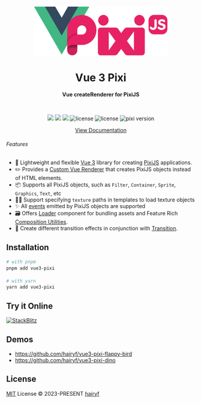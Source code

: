 <p align="center">
  <img height="130px" src="./docs/public/logo.svg" />
</p>

<h1 align="center">Vue 3 Pixi</h1>

<p align="center">
  <strong>Vue createRenderer for PixiJS</strong>
</p>

<br />

<p align="center">
  <img src="https://img.shields.io/github/forks/hairyf/vue3-pixi.svg?style=flat-square" />
  <img src="https://img.shields.io/github/stars/hairyf/vue3-pixi.svg?style=flat-square" />
  <img src="https://img.shields.io/npm/dm/vue3-pixi.svg?style=flat-square" />
  <img src="https://img.shields.io/npm/v/vue3-pixi?color=a1b858&style=flat-square" alt="license" />
  <img src="https://img.shields.io/badge/license-MIT-green.svg?style=flat-square" alt="license" />
  <img src="https://img.shields.io/badge/pixi-v7+-ff69b4.svg?style=flat-square" alt="pixi version" />
</p>

<p align="center">
  <a href="https://vue3-pixi.vercel.app/">View Documentation</a>
</p>

###### Features

- 💚 Lightweight and flexible [Vue 3](https://vuejs.org/) library for creating [PixiJS](https://pixijs.com/) applications.
- ✏️ Provides a [Custom Vue Renderer](https://vuejs.org/api/custom-renderer.html#custom-renderer-api) that creates PixiJS objects instead of HTML elements.
- 📦 Supports all PixiJS objects, such as `Filter`, `Container`, `Sprite`, `Graphics`, `Text`, etc
- 🧑‍💻 Support specifying `texture` paths in templates to load texture objects
- ✨ All [events](https://pixijs.download/release/docs/PIXI.Sprite.html#onclick) emitted by PixiJS objects are supported
- 🗃️ Offers [Loader](https://vue3-pixi.vercel.app//guide/components/loader.html) component for bundling assets and Feature Rich [Composition Utilities](https://vue3-pixi.vercel.app//guide/composition-api/on-tick.html).
- 💫 Create different transition effects in conjunction with [Transition](https://vue3-pixi.vercel.app//guide/components/transition.html).

## Installation

```sh
# with pnpm
pnpm add vue3-pixi

# with yarn
yarn add vue3-pixi
```

## Try it Online

[![StackBlitz](https://developer.stackblitz.com/img/open_in_stackblitz.svg)](https://stackblitz.com/edit/vue3-pixi)


## Demos

- https://github.com/hairyf/vue3-pixi-flappy-bird
- https://github.com/hairyf/vue3-pixi-dino

## License

[MIT](./LICENSE) License © 2023-PRESENT [hairyf](https://github.com/hairyf)
